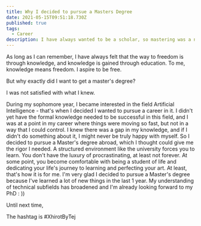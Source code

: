 ```yaml
---
title: Why I decided to pursue a Masters Degree
date: 2021-05-15T09:51:18.730Z
published: true
tags:
  - Career
description: I have always wanted to be a scholar, so mastering was a natural next step.
---
```

As long as I can remember, I have always felt that the way to freedom is through knowledge, and knowledge is gained through education. To me, knowledge means freedom. I aspire to be free.

But why exactly did I want to get a master's degree?

I was not satisfied with what I knew. 

During my sophomore year, I became interested in the field Artificial Intelligence - that's when I decided I wanted to pursue a career in it. I didn't yet have the formal knowledge needed to be successful in this field, and I was at a point in my career where things were moving so fast, but not in a way that I could control. I knew there was a gap in my knowledge, and if I didn't do something about it, I might never be truly happy with myself. So I decided to pursue a Master's degree abroad, which I thought could give me the rigor I needed. A structured environment like the university forces you to learn. You don't have the luxury of procrastinating, at least not forever. At some point, you become comfortable with being a student of life and dedicating your life's journey to learning and perfecting your art. At least, that's how it is for me. I'm very glad I decided to pursue a Master's degree because I've learned a lot of new things in the last 1 year. My understanding of technical subfields has broadened and I'm already looking forward to my PhD : ))

Until next time, 



The hashtag is #XhirotByTej